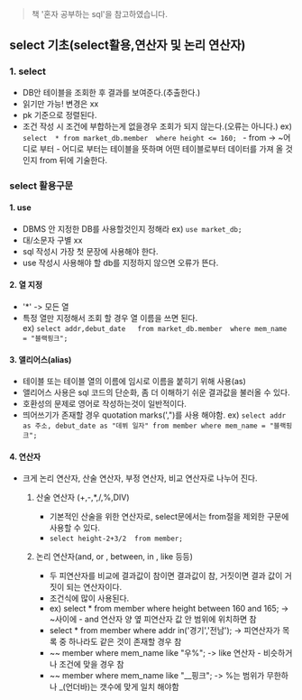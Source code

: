 > 책 '혼자 공부하는 sql'을 참고하였습니다.

## select 기초(select활용,연산자 및 논리 연산자)

### 1. select
  * DB안 테이블을 조회한 후 결과를 보여준다.(추출한다.)
  * 읽기만 가능! 변경은 xx
  * pk 기준으로 정렬된다.<br>
  * 조건 작성 시 조건에 부합하는게 없을경우 조회가 되지 않는다.(오류는 아니다.)
  ex)  ```select  * from market_db.member 
where height <= 160; ``` - from -> ~어디로 부터 - 어디로 부터는 테이블을 뜻하며 어떤 테이블로부터 데이터를 가져 올 것인지 from 뒤에 기술한다. 

###  select 활용구문
#### 1. use
   * DBMS 안 지정한 DB를 사용할것인지 정해라
  ex) ```use market_db;```
   * 대/소문자 구별 xx
   * sql 작성시 가장 첫 문장에 사용해야 한다.
   * use 작성시 사용해야 할 db를 지정하지 않으면 오류가 뜬다.

#### 2. 열 지정
   * '*' -> 모든 열
   * 특정 열만 지정해서 조회 할 경우 열 이름을 쓰면 된다. <br>
   ex) ``` select addr,debut_date  
from market_db.member 
where mem_name = "블랙핑크"; ```
   
#### 3. 앨리어스(alias)
 * 테이블 또는 테이블 열의 이름에 임시로 이름을 붙히기 위해 사용(as) 
 * 앨리어스 사용은 sql 코드의 단순화, 좀 더 이해하기 쉬운 결과값을 불러올 수 있다.
 * 호환성의 문제로 영어로 작성하는것이 일반적이다.
 * 띄어쓰기가 존재할 경우 quotation marks(',")를 사용 해야함.
 ex) ``` select addr as 주소, debut_date as "데뷔 일자" from member where mem_name = "블랙핑크"; ```
 
 #### 4. 연산자
   * 크게 논리 연산자, 산술 연산자, 부정 연산자, 비교 연산자로 나누어 진다.
   
     1) 산술 연산자 (+,-,*,/,%,DIV)  
        * 기본적인 산술을 위한 연산자로, select문에서는 from절을 제외한 구문에 사용할 수 있다.
        *  ``` select height-2+3/2  from member; ```
     
     2) 논리 연산자(and, or , between, in , like 등등)
        * 두 피연산자를 비교에 결과값이 참이면 결과값이 참, 거짓이면 결과 값이 거짓이 되는 연산자이다.
        * 조건식에 많이 사용된다.
        *  ex) select * from member where height between 160 and 165; -> ~사이에 - and 연산자 양 옆 피연산자 값 안 범위에 위치하면 참
        *  select * from member where addr in('경기','전남'); -> 피연산자가 목록 중 하나라도 같은 것이 존재할 경우 참
        *  ~~ member where mem_name like "우%"; -> like 연산자 - 비슷하거나 조건에 맞을 경우 참
        *  ~~ member where mem_name like "__핑크";   -> %는 범위가 무한하나 _(언더바)는 갯수에 맞게 일치 해야함
            
